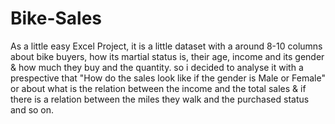 # Bike-Sales
As a little easy Excel Project, it is a little dataset with a around 8-10 columns about bike buyers, how its martial status is, their age, income and its gender & how much they buy and the quantity. so i decided to analyse it with a prespective that "How do the sales look like if the gender is Male or Female" or about what is the relation between the income and the total sales & if there is a relation between the miles they walk and the purchased status and so on.
